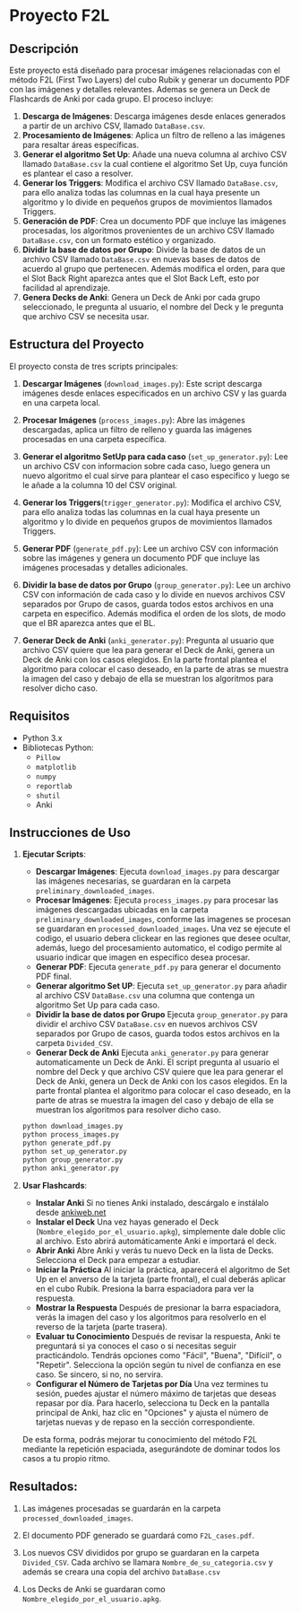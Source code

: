 # Proyecto F2L

## Descripción

Este proyecto está diseñado para procesar imágenes relacionadas con el método F2L (First Two Layers) del cubo Rubik y generar un documento PDF con las imágenes y detalles relevantes. Ademas se genera un Deck de Flashcards de Anki por cada grupo. El proceso incluye:

1. **Descarga de Imágenes**: Descarga imágenes desde enlaces generados a partir de un archivo CSV, llamado `DataBase.csv`.
2. **Procesamiento de Imágenes**: Aplica un filtro de relleno a las imágenes para resaltar áreas específicas.
3. **Generar el algoritmo Set Up**: Añade una nueva columna al archivo CSV llamado `DataBase.csv` la cual contiene el algoritmo Set Up, cuya función es plantear el caso a resolver.
4. **Generar los Triggers**: Modifica el archivo CSV llamado `DataBase.csv`, para ello analiza todas las columnas en la cual haya presente un algoritmo y lo divide en pequeños grupos de movimientos llamados Triggers. 
5. **Generación de PDF**: Crea un documento PDF que incluye las imágenes procesadas, los algoritmos provenientes de un archivo CSV llamado `DataBase.csv`, con un formato estético y organizado.
6. **Dividir la base de datos por Grupo**: Divide la base de datos de un archivo CSV llamado `DataBase.csv` en  nuevas bases de datos de acuerdo al grupo que pertenecen. Además modifica el orden, para que el Slot Back Right aparezca antes que el Slot Back Left, esto por facilidad al aprendizaje.
7. **Genera Decks de Anki**: Genera un Deck de Anki por cada grupo seleccionado, le pregunta al usuario, el nombre del Deck y le pregunta que archivo CSV se necesita usar.

## Estructura del Proyecto

El proyecto consta de tres scripts principales:

1. **Descargar Imágenes** (`download_images.py`): Este script descarga imágenes desde enlaces especificados en un archivo CSV y las guarda en una carpeta local.

2. **Procesar Imágenes** (`process_images.py`): Abre las imágenes descargadas, aplica un filtro de relleno y guarda las imágenes procesadas en una carpeta específica.

3. **Generar el algoritmo SetUp para cada caso** (`set_up_generator.py`): Lee un archivo CSV con informacion sobre cada caso, luego genera un nuevo algoritmo el cual sirve para plantear el caso especifico y luego se le añade a la columna 10 del CSV original.

4. **Generar los Triggers**(`trigger_generator.py`): Modifica el archivo CSV, para ello analiza todas las columnas en la cual haya presente un algoritmo y lo divide en pequeños grupos de movimientos llamados Triggers. 

5. **Generar PDF** (`generate_pdf.py`): Lee un archivo CSV con información sobre las imágenes y genera un documento PDF que incluye las imágenes procesadas y detalles adicionales.


6. **Dividir la base de datos por Grupo** (`group_generator.py`): Lee un archivo CSV con información de cada caso y lo divide en nuevos archivos CSV separados por Grupo de casos, guarda todos estos archivos en una carpeta en especifico. Además modifica el orden de los slots, de modo que el BR aparezca antes que el BL.

7. **Generar Deck de Anki** (`anki_generator.py`): Pregunta al usuario que archivo CSV quiere que lea para generar el Deck de Anki, genera un Deck de Anki con los casos elegidos. En la parte frontal plantea el algoritmo para colocar el caso deseado, en la parte de atras se muestra la imagen del caso y debajo de ella se muestran los algoritmos para resolver dicho caso. 

## Requisitos

- Python 3.x
- Bibliotecas Python:
  - `Pillow`
  - `matplotlib`
  - `numpy`
  - `reportlab`
  - `shutil`
  - Anki

## Instrucciones de Uso

1. **Ejecutar Scripts**:
   - **Descargar Imágenes**: Ejecuta `download_images.py` para descargar las imágenes necesarias, se guardaran en la carpeta `preliminary_downloaded_images`.
   - **Procesar Imágenes**: Ejecuta `process_images.py` para procesar las imágenes descargadas ubicadas en la carpeta `preliminary_downloaded_images`, conforme las imagenes se procesan se guardaran en `processed_downloaded_images`. Una vez se ejecute el codigo, el usuario debera clickear en las regiones que desee ocultar, además, luego del procesamiento automatico, el codigo permite al usuario indicar que imagen en especifico desea procesar.
   - **Generar PDF**: Ejecuta `generate_pdf.py` para generar el documento PDF final.
   - **Generar algoritmo Set UP**: Ejecuta `set_up_generator.py` para añadir al archivo CSV `DataBase.csv` una columna que contenga un algoritmo Set Up para cada caso.
   - **Dividir la base de datos por Grupo** Ejecuta `group_generator.py` para dividir el archivo CSV `DataBase.csv` en nuevos archivos CSV separados por Grupo de casos, guarda todos estos archivos en la carpeta `Divided_CSV`.
   - **Generar Deck de Anki** Ejecuta `anki_generator.py` para generar automaticamente un Deck de Anki. El script pregunta al usuario el nombre del Deck y que archivo CSV quiere que lea para generar el Deck de Anki, genera un Deck de Anki con los casos elegidos. En la parte frontal plantea el algoritmo para colocar el caso deseado, en la parte de atras se muestra la imagen del caso y debajo de ella se muestran los algoritmos para resolver dicho caso. 

   ```bash
   python download_images.py
   python process_images.py
   python generate_pdf.py
   python set_up_generator.py
   python group_generator.py
   python anki_generator.py
    ```
2. **Usar Flashcards**:
    - **Instalar Anki** Si no tienes Anki instalado, descárgalo e instálalo desde [ankiweb.net](https://apps.ankiweb.net/)
    - **Instalar el Deck** Una vez hayas generado el Deck (`Nombre_elegido_por_el_usuario.apkg`), simplemente dale doble clic al archivo. Esto abrirá automáticamente Anki e importará el deck.
    - **Abrir Anki** Abre Anki y verás tu nuevo Deck en la lista de Decks. Selecciona el Deck para empezar a estudiar.
    - **Iniciar la Práctica** Al iniciar la práctica, aparecerá el algoritmo de Set Up en el anverso de la tarjeta (parte frontal), el cual deberás aplicar en el cubo Rubik. Presiona la barra espaciadora para ver la respuesta.
    - **Mostrar la Respuesta** Después de presionar la barra espaciadora, verás la imagen del caso y los algoritmos para resolverlo en el reverso de la tarjeta (parte trasera).
    - **Evaluar tu Conocimiento** Después de revisar la respuesta, Anki te preguntará si ya conoces el caso o si necesitas seguir practicándolo. Tendrás opciones como "Fácil", "Buena", "Difícil", o "Repetir". Selecciona la opción según tu nivel de confianza en ese caso. Se sincero, si no, no servira.
    - **Configurar el Número de Tarjetas por Día** Una vez termines tu sesión, puedes ajustar el número máximo de tarjetas que deseas repasar por día. Para hacerlo, selecciona tu Deck en la pantalla principal de Anki, haz clic en "Opciones" y ajusta el número de tarjetas nuevas y de repaso en la sección correspondiente.

    De esta forma, podrás mejorar tu conocimiento del método F2L mediante la repetición espaciada, asegurándote de dominar todos los casos a tu propio ritmo.


## Resultados:

1. Las imágenes procesadas se guardarán en la carpeta `processed_downloaded_images`.

2. El documento PDF generado se guardará como `F2L_cases.pdf`.

3. Los nuevos CSV divididos por grupo se guardaran en la carpeta `Divided_CSV`. Cada archivo se llamara `Nombre_de_su_categoria.csv` y además se creara una copia del archivo `DataBase.csv`

4. Los Decks de Anki se guardaran como `Nombre_elegido_por_el_usuario.apkg`.

